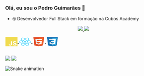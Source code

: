 ### Olá, eu sou o Pedro Guimarães 👋

- 🤓 Desenvolvedor Full Stack em formação na Cubos Academy

<div align="center">
  <a href="https://github.com/Peuguima">
  <img height="180em" src="https://github-readme-stats.vercel.app/api?username=Peuguima&show_icons=true&theme=dark&include_all_commits=true&count_private=true&show_owner=true"/>
  <img height="120em" src="https://github-readme-stats.vercel.app/api/top-langs/?username=Peuguima&layout=compact&langs_count=7&theme=dark"/>
</div>
  <div style="display: inline_block"><br>
  <img align="center" alt="Peu-Js" height="30" width="40" src="https://raw.githubusercontent.com/devicons/devicon/master/icons/javascript/javascript-plain.svg">
  <img align="center" alt="Peu-React" height="30" width="40" src="https://raw.githubusercontent.com/devicons/devicon/master/icons/react/react-original.svg">
  <img align="center" alt="Peu-HTML" height="30" width="40" src="https://raw.githubusercontent.com/devicons/devicon/master/icons/html5/html5-original.svg">
  <img align="center" alt="Peu-CSS" height="30" width="40" src="https://raw.githubusercontent.com/devicons/devicon/master/icons/css3/css3-original.svg">
  </div>
  
  ##
  
  <div>
    
  <a href = "mailto:pedro.guimasds@gmail.com"><img src="https://img.shields.io/badge/Gmail-D14836?style=for-the-badge&logo=gmail&logoColor=white" target="_blank"></a>
  <a href="https://www.linkedin.com/in/pedroguimaraessimoes/" target="_blank"><img src="https://img.shields.io/badge/-LinkedIn-%230077B5?style=for-the-badge&logo=linkedin&logoColor=white" target="_blank"></a> 
    
 ![Snake animation](https://github.com/Peuguima/Peuguima/blob/output/github-contribution-grid-snake.svg)
 
    
  </div>
  

